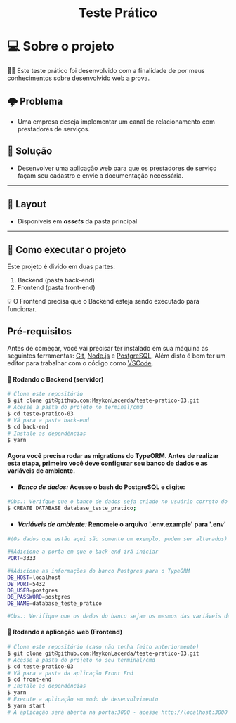 <h1 align="center">
    Teste Prático
</h1>

# 💻 Sobre o projeto

👨‍💻 Este teste prático foi desenvolvido com a finalidade de por meus conhecimentos sobre desenvolvido web a prova.

## 🌩️ Problema
- Uma empresa deseja implementar um canal de relacionamento com prestadores de serviços.

## 🌅 Solução
- Desenvolver uma aplicação web para que os prestadores de serviço façam seu cadastro e envie a documentação necessária.

---

## 🎨 Layout

- Disponíveis em ***assets*** da pasta principal

---
## 🚀 Como executar o projeto

Este projeto é divido em duas partes:
1. Backend (pasta back-end) 
2. Frontend (pasta front-end)

💡 O Frontend precisa que o Backend esteja sendo executado para funcionar.

## Pré-requisitos

Antes de começar, você vai precisar ter instalado em sua máquina as seguintes ferramentas:
[Git](https://git-scm.com), [Node.js](https://nodejs.org/en/) e [PostgreSQL](https://www.postgresql.org/). 
Além disto é bom ter um editor para trabalhar com o código como [VSCode](https://code.visualstudio.com/).

#### 🎲 Rodando o Backend (servidor)

```bash
# Clone este repositório
$ git clone git@github.com:MaykonLacerda/teste-pratico-03.git
# Acesse a pasta do projeto no terminal/cmd
$ cd teste-pratico-03
# Vá para a pasta back-end
$ cd back-end
# Instale as dependências
$ yarn

```
 #### Agora você precisa rodar as migrations do TypeORM. Antes de realizar esta etapa, primeiro você deve configurar seu banco de dados e as variáveis de ambiente.
 - #### ***Banco de dados:*** Acesse o bash do PostgreSQL e digite: 
 ```bash
 #Obs.: Verifque que o banco de dados seja criado no usuário correto do Postgres, ao qual você tem os dados de usuário e senha.
 $ CREATE DATABASE database_teste_pratico;
```

- #### ***Variáveis de ambiente:*** Renomeie o arquivo '.env.example' para '.env'


```bash
#(Os dados que estão aqui são somente um exemplo, podem ser alterados)

##Adicione a porta em que o back-end irá iniciar
PORT=3333

##Adicione as informações do banco Postgres para o TypeORM
DB_HOST=localhost
DB_PORT=5432
DB_USER=postgres
DB_PASSWORD=postgres
DB_NAME=database_teste_pratico

#Obs.: Verifique que os dados do banco sejam os mesmos das variáveis de ambiente.
```
#### 🧭 Rodando a aplicação web (Frontend)

```bash
# Clone este repositório (caso não tenha feito anteriormente)
$ git clone git@github.com:MaykonLacerda/teste-pratico-03.git
# Acesse a pasta do projeto no seu terminal/cmd
$ cd teste-pratico-03
# Vá para a pasta da aplicação Front End
$ cd front-end
# Instale as dependências
$ yarn
# Execute a aplicação em modo de desenvolvimento
$ yarn start
# A aplicação será aberta na porta:3000 - acesse http://localhost:3000
```


